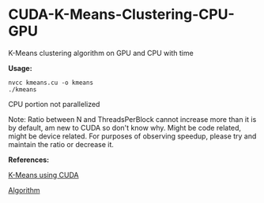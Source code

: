 # CUDA-K-Means-Clustering-CPU-GPU
K-Means clustering algorithm on GPU and CPU with time

**Usage:**

```
nvcc kmeans.cu -o kmeans
./kmeans
```

CPU portion not parallelized

Note: Ratio between N and ThreadsPerBlock cannot increase more than it is by default, am new to CUDA so don't know why. Might be code related, might be device related. For purposes of observing speedup, please try and maintain the ratio or decrease it. 

**References:**

[K-Means using CUDA](http://alexminnaar.com/2019/03/05/cuda-kmeans.html)

[Algorithm](https://www.javatpoint.com/k-means-clustering-algorithm-in-machine-learning)